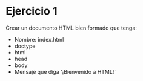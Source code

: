 # Ejercicio 1

Crear un documento HTML bien formado que tenga:
* Nombre: index.html
* doctype
* html
* head
* body
* Mensaje que diga '¡Bienvenido a HTML!'

